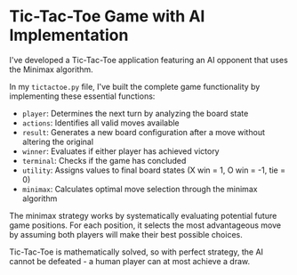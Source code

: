 # Tic-Tac-Toe Game with AI Implementation

I've developed a Tic-Tac-Toe application featuring an AI opponent that uses the Minimax algorithm.

In my `tictactoe.py` file, I've built the complete game functionality by implementing these essential functions:

- `player`: Determines the next turn by analyzing the board state
- `actions`: Identifies all valid moves available
- `result`: Generates a new board configuration after a move without altering the original
- `winner`: Evaluates if either player has achieved victory
- `terminal`: Checks if the game has concluded
- `utility`: Assigns values to final board states (X win = 1, O win = -1, tie = 0)
- `minimax`: Calculates optimal move selection through the minimax algorithm

The minimax strategy works by systematically evaluating potential future game positions. For each position, it selects the most advantageous move by assuming both players will make their best possible choices.

Tic-Tac-Toe is mathematically solved, so with perfect strategy, the AI cannot be defeated - a human player can at most achieve a draw.